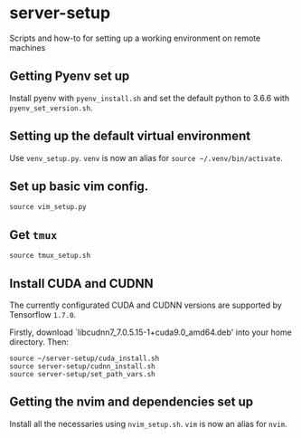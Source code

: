 # server-setup
Scripts and how-to for setting up a working environment on remote machines

## Getting Pyenv set up
Install pyenv with `pyenv_install.sh` and set the default python to 3.6.6 with `pyenv_set_version.sh`.

## Setting up the default virtual environment
Use `venv_setup.py`. `venv` is now an alias for `source ~/.venv/bin/activate`.

## Set up basic vim config.
```
source vim_setup.py
```

## Get `tmux`
```
source tmux_setup.sh
```

## Install CUDA and CUDNN
The currently configurated CUDA and CUDNN versions are supported by Tensorflow `1.7.0`.

Firstly, download `libcudnn7_7.0.5.15-1+cuda9.0_amd64.deb' into your home directory. Then:
```
source ~/server-setup/cuda_install.sh
source server-setup/cudnn_install.sh
source server-setup/set_path_vars.sh
```

## Getting the nvim and dependencies set up
Install all the necessaries using `nvim_setup.sh`. `vim` is now an alias for
`nvim`.
